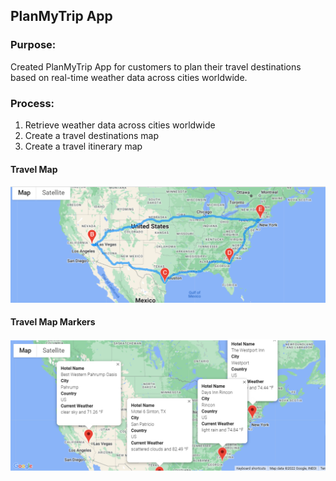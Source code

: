 ## PlanMyTrip App

### Purpose:
Created PlanMyTrip App for customers to plan their travel destinations based on real-time weather data across cities worldwide.

### Process:
1. Retrieve weather data across cities worldwide
2. Create a travel destinations map
3. Create a travel itinerary map

#### Travel Map
![Travel_Map](https://github.com/frlinh/world-weather-analysis/blob/fe3096bb0d6aaa2b170afb5f366f6f14cc74170d/Vacation_Itinerary/WeatherPy_travel_map.png)

#### Travel Map Markers
![Travel_Map_Markers](https://github.com/frlinh/world-weather-analysis/blob/fe3096bb0d6aaa2b170afb5f366f6f14cc74170d/Vacation_Itinerary/WeatherPy_travel_map_markers.png)
